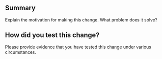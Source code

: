 ## Summary

Explain the motivation for making this change. What problem does it solve?

## How did you test this change?

Please provide evidence that you have tested this change under various
circumstances.
